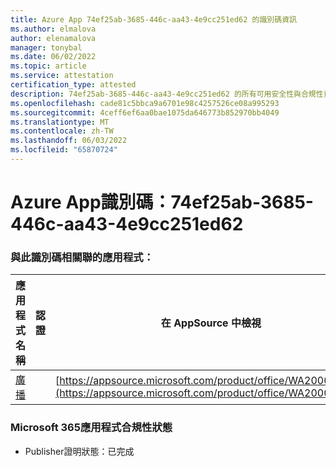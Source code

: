 ```yaml
---
title: Azure App 74ef25ab-3685-446c-aa43-4e9cc251ed62 的識別碼資訊
ms.author: elmalova
author: elenamalova
manager: tonybal
ms.date: 06/02/2022
ms.topic: article
ms.service: attestation
certification_type: attested
description: 74ef25ab-3685-446c-aa43-4e9cc251ed62 的所有可用安全性與合規性資訊。
ms.openlocfilehash: cade81c5bbca9a6701e98c4257526ce08a995293
ms.sourcegitcommit: 4ceff6ef6aa0bae1075da646773b852970bb4049
ms.translationtype: MT
ms.contentlocale: zh-TW
ms.lasthandoff: 06/03/2022
ms.locfileid: "65870724"
---
```

# <a name="azure-app-id-74ef25ab-3685-446c-aa43-4e9cc251ed62"></a>Azure App識別碼：74ef25ab-3685-446c-aa43-4e9cc251ed62


### <a name="apps-associated-with-this-id"></a>與此識別碼相關聯的應用程式：
| **應用程式名稱** | **認證** | **在 AppSource 中檢視** |
|--------------|---------------|-----------------------|
| [廣播](../forward/WA200002697.md) |  | [https://appsource.microsoft.com/product/office/WA200002697](https://appsource.microsoft.com/product/office/WA200002697) |

### <a name="microsoft-365-app-compliance-status"></a>Microsoft 365應用程式合規性狀態
- Publisher證明狀態：已完成
